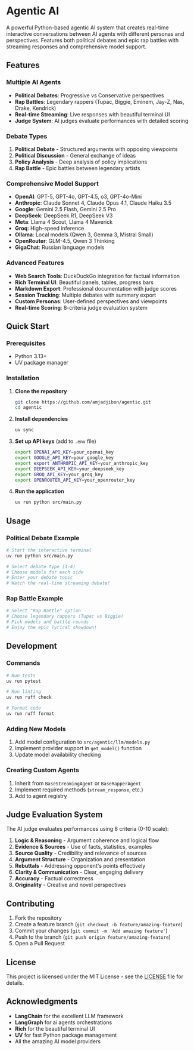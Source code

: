 # Agentic AI

A powerful Python-based agentic AI system that creates real-time interactive conversations between AI agents with different personas and perspectives. Features both political debates and epic rap battles with streaming responses and comprehensive model support.

## Features

### Multiple AI Agents
- **Political Debates**: Progressive vs Conservative perspectives
- **Rap Battles**: Legendary rappers (Tupac, Biggie, Eminem, Jay-Z, Nas, Drake, Kendrick)
- **Real-time Streaming**: Live responses with beautiful terminal UI
- **Judge System**: AI judges evaluate performances with detailed scoring

### Debate Types
1. **Political Debate** - Structured arguments with opposing viewpoints
2. **Political Discussion** - General exchange of ideas  
3. **Policy Analysis** - Deep analysis of policy implications
4. **Rap Battle** - Epic battles between legendary artists

### Comprehensive Model Support
- **OpenAI**: GPT-5, GPT-4o, GPT-4.5, o3, GPT-4o-Mini
- **Anthropic**: Claude Sonnet 4, Claude Opus 4.1, Claude Haiku 3.5
- **Google**: Gemini 2.5 Flash, Gemini 2.5 Pro
- **DeepSeek**: DeepSeek R1, DeepSeek V3
- **Meta**: Llama 4 Scout, Llama 4 Maverick
- **Groq**: High-speed inference
- **Ollama**: Local models (Qwen 3, Gemma 3, Mistral Small)
- **OpenRouter**: GLM-4.5, Qwen 3 Thinking
- **GigaChat**: Russian language models

### Advanced Features
- **Web Search Tools**: DuckDuckGo integration for factual information
- **Rich Terminal UI**: Beautiful panels, tables, progress bars
- **Markdown Export**: Professional documentation with judge scores
- **Session Tracking**: Multiple debates with summary export
- **Custom Personas**: User-defined perspectives and viewpoints
- **Real-time Scoring**: 8-criteria judge evaluation system

## Quick Start

### Prerequisites
- Python 3.13+
- UV package manager

### Installation

1. **Clone the repository**
   ```bash
   git clone https://github.com/amjadjibon/agentic.git
   cd agentic
   ```

2. **Install dependencies**
   ```bash
   uv sync
   ```

3. **Set up API keys** (add to `.env` file)
   ```bash
   export OPENAI_API_KEY=your_openai_key
   export GOOGLE_API_KEY=your_google_key
   export export ANTHROPIC_API_KEY=your_anthropic_key
   export DEEPSEEK_API_KEY=your_deepseek_key
   export GROQ_API_KEY=your_groq_key
   export OPENROUTER_API_KEY=your_openrouter_key
   ```

4. **Run the application**
   ```bash
   uv run python src/main.py
   ```

## Usage

### Political Debate Example
```bash
# Start the interactive terminal
uv run python src/main.py

# Select debate type (1-4)
# Choose models for each side
# Enter your debate topic
# Watch the real-time streaming debate!
```

### Rap Battle Example  
```bash
# Select "Rap Battle" option
# Choose legendary rappers (Tupac vs Biggie)
# Pick models and battle rounds
# Enjoy the epic lyrical showdown!
```

## Development

### Commands
```bash
# Run tests
uv run pytest

# Run linting
uv run ruff check

# Format code  
uv run ruff format
```

### Adding New Models
1. Add model configuration to `src/agentic/llm/models.py`
2. Implement provider support in `get_model()` function
3. Update model availability checking

### Creating Custom Agents
1. Inherit from `BaseStreamingAgent` or `BaseRapperAgent`
2. Implement required methods (`stream_response`, etc.)
3. Add to agent registry

## Judge Evaluation System

The AI judge evaluates performances using 8 criteria (0-10 scale):

1. **Logic & Reasoning** - Argument coherence and logical flow
2. **Evidence & Sources** - Use of facts, statistics, examples
3. **Source Quality** - Credibility and relevance of sources
4. **Argument Structure** - Organization and presentation
5. **Rebuttals** - Addressing opponent's points effectively
6. **Clarity & Communication** - Clear, engaging delivery
7. **Accuracy** - Factual correctness
8. **Originality** - Creative and novel perspectives


## Contributing

1. Fork the repository
2. Create a feature branch (`git checkout -b feature/amazing-feature`)
3. Commit your changes (`git commit -m 'Add amazing feature'`)
4. Push to the branch (`git push origin feature/amazing-feature`)
5. Open a Pull Request

## License

This project is licensed under the MIT License - see the [LICENSE](LICENSE) file for details.

## Acknowledgments

- **LangChain** for the excellent LLM framework
- **LangGraph** for ai agents orchestrations
- **Rich** for the beautiful terminal UI
- **UV** for fast Python package management
- All the amazing AI model providers
